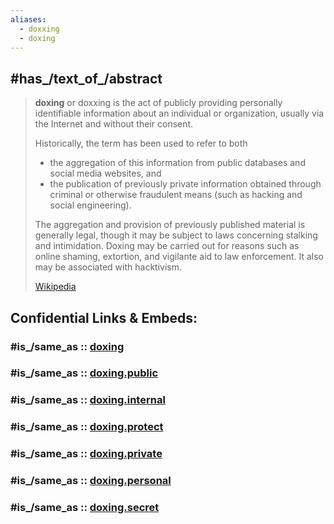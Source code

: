 ```yaml
---
aliases:
  - doxxing 
  - doxing
---
```


## #has_/text_of_/abstract 

> **doxing** or doxxing is the act of publicly providing personally identifiable information 
> about an individual or organization, usually via the Internet and without their consent. 
> 
> Historically, the term has been used to refer to both 
> - the aggregation of this information from public databases and social media websites, and 
> - the publication of previously private information obtained through criminal or otherwise fraudulent means (such as hacking and social engineering).
>
> The aggregation and provision of previously published material is generally legal, 
> though it may be subject to laws concerning stalking and intimidation. 
> Doxing may be carried out for reasons such as online shaming, extortion, 
> and vigilante aid to law enforcement. 
> It also may be associated with hacktivism.
>
> [Wikipedia](https://en.wikipedia.org/wiki/Doxing)


## Confidential Links & Embeds: 

### #is_/same_as :: [doxing](/_Standards/bio/Society/Ideology/Political_Ideology/Fascism/doxing.md) 

### #is_/same_as :: [doxing.public](/_public/bio/Society/Ideology/Political_Ideology/Fascism/doxing.public.md) 

### #is_/same_as :: [doxing.internal](/_internal/bio/Society/Ideology/Political_Ideology/Fascism/doxing.internal.md) 

### #is_/same_as :: [doxing.protect](/_protect/bio/Society/Ideology/Political_Ideology/Fascism/doxing.protect.md) 

### #is_/same_as :: [doxing.private](/_private/bio/Society/Ideology/Political_Ideology/Fascism/doxing.private.md) 

### #is_/same_as :: [doxing.personal](/_personal/bio/Society/Ideology/Political_Ideology/Fascism/doxing.personal.md) 

### #is_/same_as :: [doxing.secret](/_secret/bio/Society/Ideology/Political_Ideology/Fascism/doxing.secret.md)

